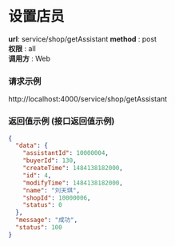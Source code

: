 设置店员
=======

**url**: service/shop/getAssistant
**method** : post  
**权限** : all  
**调用方** : Web


### 请求示例
http://localhost:4000/service/shop/getAssistant
### 返回值示例 (接口返回值示例)

```json
{
  "data": {
    "assistantId": 10000004,
    "buyerId": 130,
    "createTime": 1484138182000,
    "id": 4,
    "modifyTime": 1484138182000,
    "name": "刘天琪",
    "shopId": 10000006,
    "status": 0
  },
  "message": "成功",
  "status": 100
}
```